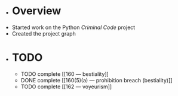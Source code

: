- # Overview
- Started work on the Python *Criminal Code* project
- Created the project graph
- # TODO
	- TODO complete [[160 — bestiality]]
	- DONE complete [[160(5)(a) — prohibition breach (bestiality)]]
	- TODO complete [[162 — voyeurism]]